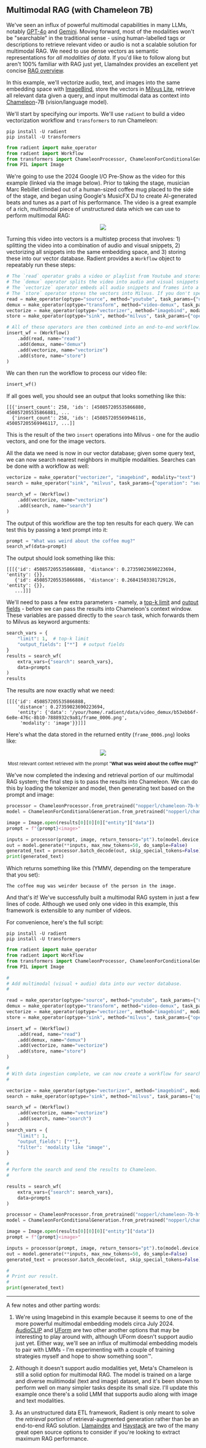 ## Multimodal RAG (with Chameleon 7B)

We've seen an influx of powerful multimodal capabilities in many LLMs, notably [GPT-4o](https://openai.com/index/hello-gpt-4o) and [Gemini](https://blog.google/technology/ai/google-gemini-next-generation-model-february-2024). Moving forward, most of the modalities won't be "searchable" in the traditional sense - using human-labelled tags or descriptions to retrieve relevant video or audio is not a scalable solution for multimodal RAG. We need to use dense vectors as semantic representations for _all modalities of data_. If you'd like to follow along but aren't 100% familiar with RAG just yet, LlamaIndex provides an excellent yet concise [RAG overview](https://docs.llamaindex.ai/en/stable/getting_started/concepts/).

In this example, we'll vectorize audio, text, and images into the same embedding space with [ImageBind](https://imagebind.metademolab.com/), store the vectors in [Milvus Lite](https://milvus.io/docs/milvus_lite.md), retrieve all relevant data given a query, and input multimodal data as context into [Chameleon](https://ai.meta.com/blog/meta-fair-research-new-releases/)-7B (vision/language model).

We'll start by specifying our imports. We'll use `radient` to build a video vectorization workflow and `transformers` to run Chameleon:

```shell
pip install -U radient
pip install -U transformers
```

```python
from radient import make_operator
from radient import Workflow
from transformers import ChameleonProcessor, ChameleonForConditionalGeneration
from PIL import Image
```

We're going to use the 2024 Google I/O Pre-Show as the video for this example (linked via the image below). Prior to taking the stage, musician Marc Rebillet climbed out of a human-sized coffee mug placed to the side of the stage, and began using Google's MusicFX DJ to create AI-generated beats and tunes as a part of his performance. The video is a great example of a rich, multimodal piece of unstructured data which we can use to perform multimodal RAG:

<div align="center">
  <a href="https://www.youtube.com/watch?v=wwk1QIDswcQ"><img src="https://img.youtube.com/vi/wwk1QIDswcQ/0.jpg"></a>
</div>

Turning this video into vectors is a multistep process that involves: 1) splitting the video into a combination of audio and visual snippets, 2) vectorizing all snippets into the same embedding space, and 3) storing these into our vector database. Radient provides a `Workflow` object to repeatably run these steps:

```python
# The `read` operator grabs a video or playlist from Youtube and stores it locally.
# The `demux` operator splits the video into audio and visual snippets at 5.0 second intervals.
# The `vectorize` operator embeds all audio snippets and frames into a common embedding space using ImageBind.
# The `store` operator stores the vectors into Milvus. If you don't specify a URI, it will use local mode by default.
read = make_operator(optype="source", method="youtube", task_params={"url": "https://www.youtube.com/watch?v=wwk1QIDswcQ"})
demux = make_operator(optype="transform", method="video-demux", task_params={"interval": 5.0})
vectorize = make_operator(optype="vectorizer", method="imagebind", modality="multimodal", task_params={})
store = make_operator(optype="sink", method="milvus", task_params={"operation": "insert"})

# All of these operators are then combined into an end-to-end workflow.
insert_wf = (Workflow()
    .add(read, name="read")
    .add(demux, name="demux")
    .add(vectorize, name="vectorize")
    .add(store, name="store")
)
```

We can then run the workflow to process our video file:

```python
insert_wf()
```

If all goes well, you should see an output that looks something like this:

```
[[{'insert_count': 258, 'ids': [450857205535866880, 450857205535866881, ...
  {'insert_count': 258, 'ids': [450857205569946116, 450857205569946117, ...]]
```

This is the result of the two `insert` operations into Milvus - one for the audio vectors, and one for the image vectors.

All the data we need is now in our vector database; given some query text, we can now search nearest neighbors in multiple modalities. Searches can be done with a workflow as well:

```python
vectorize = make_operator("vectorizer", "imagebind", modality="text")
search = make_operator("sink", "milvus", task_params={"operation": "search", "output_fields": None})

search_wf = (Workflow()
    .add(vectorize, name="vectorize")
    .add(search, name="search")
)
```

The output of this workflow are the top ten results for each query. We can test this by passing a text prompt into it:

```python
prompt = "What was weird about the coffee mug?"
search_wf(data=prompt)
```

The output should look something like this:

```
[[[{'id': 450857205535866888, 'distance': 0.27359023690223694, 'entity': {}},
   {'id': 450857205535866886, 'distance': 0.26841503381729126, 'entity': {}},
   ...]]]
```

We'll need to pass a few extra parameters - namely, a [top-k limit](https://milvus.io/docs/single-vector-search.md#Basic-search) and [output fields](https://milvus.io/docs/single-vector-search.md#Basic-search) - before we can pass the results into Chameleon's context window. These variables are passed directly to the `search` task, which forwards them to Milvus as keyword arguments:

```python
search_vars = {
    "limit": 1,  # top-k limit
    "output_fields": ["*"]  # output fields
}
results = search_wf(
    extra_vars={"search": search_vars},
    data=prompts
)
results
```

The results are now exactly what we need:

```
[[[{'id': 450857205535866888,
    'distance': 0.27359023690223694,
    'entity': {'data': '/your/home/.radient/data/video_demux/b53ebb6f-6e8e-476c-8b10-7888932c9a81/frame_0006.png',
     'modality': 'image'}}]]]
```

Here's what the data stored in the returned entity (`frame_0006.png`) looks like:

<div align="center">
  <img src="https://lh3.googleusercontent.com/d/1rT4OdPoWZgHoXmxb1YZie1v_928UBXhy">
  <p style="text-align:center"><sub>Most relevant context retrieved with the prompt "<strong>What was weird about the coffee mug?</strong>"</sub></p>
</div>

We've now completed the indexing and retrieval portion of our multimodal RAG system; the final step is to pass the results into Chameleon. We can do this by loading the tokenizer and model, then generating text based on the prompt and image:

```python
processor = ChameleonProcessor.from_pretrained("nopperl/chameleon-7b-hf")
model = ChameleonForConditionalGeneration.from_pretrained("nopperl/chameleon-7b-hf", torch_dtype=torch.bfloat16, device_map="cpu")

image = Image.open(results[0][0][0]["entity"]["data"])
prompt = f"{prompt}<image>"

inputs = processor(prompt, image, return_tensors="pt").to(model.device, dtype=torch.bfloat16)
out = model.generate(**inputs, max_new_tokens=50, do_sample=False)
generated_text = processor.batch_decode(out, skip_special_tokens=False)[0]
print(generated_text)
```

Which returns something like this (YMMV, depending on the temperature that you set):

```
The coffee mug was weirder because of the person in the image.
```

And that's it! We've successfully built a multimodal RAG system in just a few lines of code. Although we used only one video in this example, this framework is extensible to any number of videos.

For convenience, here's the full script:

```shell
pip install -U radient
pip install -U transformers
```

```python
from radient import make_operator
from radient import Workflow
from transformers import ChameleonProcessor, ChameleonForConditionalGeneration
from PIL import Image

#
# Add multimodal (visual + audio) data into our vector database.
#

read = make_operator(optype="source", method="youtube", task_params={"url": "https://www.youtube.com/watch?v=wwk1QIDswcQ"})
demux = make_operator(optype="transform", method="video-demux", task_params={"interval": 5.0})
vectorize = make_operator(optype="vectorizer", method="imagebind", modality="multimodal", task_params={})
store = make_operator(optype="sink", method="milvus", task_params={"operation": "insert"})

insert_wf = (Workflow()
    .add(read, name="read")
    .add(demux, name="demux")
    .add(vectorize, name="vectorize")
    .add(store, name="store")
)

#
# With data ingestion complete, we can now create a workflow for searches.
#

vectorize = make_operator(optype="vectorizer", method="imagebind", modality="text", task_params={})
search = make_operator(optype="sink", method="milvus", task_params={"operation": "search", "output_fields": None})

search_wf = (Workflow()
    .add(vectorize, name="vectorize")
    .add(search, name="search")
)
search_vars = {
    "limit": 1,
    "output_fields": ["*"],
    "filter": 'modality like "image"',
}

#
# Perform the search and send the results to Chameleon.
#

results = search_wf(
    extra_vars={"search": search_vars},
    data=prompts
)

processor = ChameleonProcessor.from_pretrained("nopperl/chameleon-7b-hf")
model = ChameleonForConditionalGeneration.from_pretrained("nopperl/chameleon-7b-hf", device_map="cpu")

image = Image.open(results[0][0][0]["entity"]["data"])
prompt = f"{prompt}<image>"

inputs = processor(prompt, image, return_tensors="pt").to(model.device)
out = model.generate(**inputs, max_new_tokens=50, do_sample=False)
generated_text = processor.batch_decode(out, skip_special_tokens=False)[0]

#
# Print our result.
#
print(generated_text)
```

---

A few notes and other parting words:

1. We're using Imagebind in this example because it seems to one of the more powerful multimodal embedding models circa July 2024. [AudioCLIP](https://arxiv.org/abs/2106.13043) and [UForm](https://github.com/unum-cloud/uform) are two other another options that may be interesting to play around with, although UForm doesn't support audio just yet. Either way, we'll see an influx of multimodal embedding models to pair with LMMs - I'm experimenting with a couple of training strategies myself and hope to show something soon&trade;.

2. Although it doesn't support audio modalities yet, Meta's Chameleon is still a solid option for multimodal RAG. The model is trained on a large and diverse mulitimodal (text and image) dataset, and it's been shown to perform well on many simpler tasks despite its small size. I'll update this example once there's a solid LMM that supports audio along with image and text modalities.

3. As an unstructured data ETL framework, Radient is only meant to solve the _retrieval_ portion of retrieval-augmented generation rather than be an end-to-end RAG solution. [Llamaindex](https://www.llamaindex.ai/) and [Haystack](https://haystack.deepset.ai/) are two of the many great open source options to consider if you're looking to extract maximum RAG performance.
